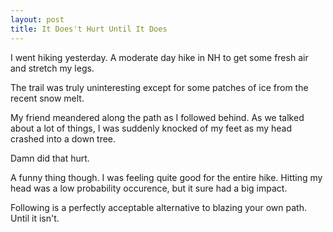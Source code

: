 ```yaml
---
layout: post
title: It Does't Hurt Until It Does
---
```


I went hiking yesterday. A moderate day hike in NH to get some fresh air and stretch my legs.

The trail was truly uninteresting except for some patches of ice from the recent snow melt.

My friend meandered along the path as I followed behind. As we talked about a lot of things, I was suddenly knocked of my feet as my head crashed into a down tree.

Damn did that hurt.

A funny thing though. I was feeling quite good for the entire hike. Hitting my head was a low probability occurence, but it sure had a big impact.

Following is a perfectly acceptable alternative to blazing your own path. Until it isn't.
